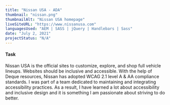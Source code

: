 ```yaml
---
title: "Nissan USA - ADA"
thumbnail: "nissan.png"
thumbnailAlt: "Nissan USA homepage"
liveSiteURL: "https://www.nissanusa.com"
languagesUsed: "AEM | SASS | jQuery | Handlebars | Sass"
date: "July 2, 2021"
projectStatus: "N/A"
---
```


#### Task

Nissan USA is the official sites to customize, explore, and shop full vehicle lineups. 
Websites should be inclusive and accessible. With the help of Deque resources, Nissan has adopted WCAG 2.1 level A & AA compliance standards. I was part of a team dedicated to maintaining and integrating accessibility practices. As a result, I have learned a lot about accessibility and inclusive design and it is something I am passionate about striving to do better.
